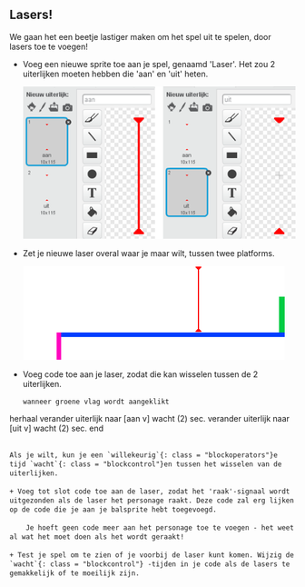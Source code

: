 ## Lasers!

We gaan het een beetje lastiger maken om het spel uit te spelen, door lasers toe te voegen!

+ Voeg een nieuwe sprite toe aan je spel, genaamd 'Laser'. Het zou 2 uiterlijken moeten hebben die 'aan' en 'uit' heten.
    
    ![screenshot](images/dodge-lasers-costume.png)

+ Zet je nieuwe laser overal waar je maar wilt, tussen twee platforms.
    
    ![screenshot](images/dodge-lasers-position.png)

+ Voeg code toe aan je laser, zodat die kan wisselen tussen de 2 uiterlijken.
    
    ```blocks
    wanneer groene vlag wordt aangeklikt
herhaal 
  verander uiterlijk naar [aan v]
  wacht (2) sec.
  verander uiterlijk naar [uit v]
  wacht (2) sec.
end
```

Als je wilt, kun je een `willekeurig`{: class = "blockoperators"}e tijd `wacht`{: class = "blockcontrol"}en tussen het wisselen van de uiterlijken.

+ Voeg tot slot code toe aan de laser, zodat het 'raak'-signaal wordt uitgezonden als de laser het personage raakt. Deze code zal erg lijken op de code die je aan je balsprite hebt toegevoegd.
    
    Je hoeft geen code meer aan het personage toe te voegen - het weet al wat het moet doen als het wordt geraakt!

+ Test je spel om te zien of je voorbij de laser kunt komen. Wijzig de `wacht`{: class = "blockcontrol"} -tijden in je code als de lasers te gemakkelijk of te moeilijk zijn.